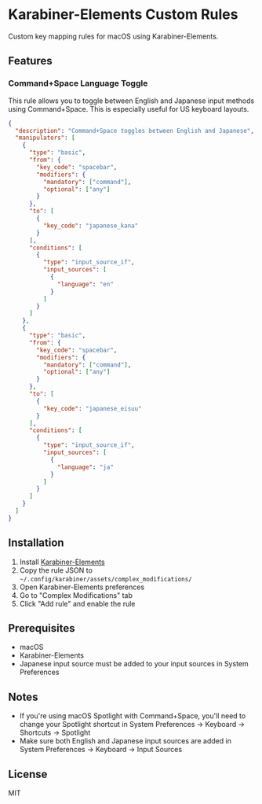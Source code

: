 # Karabiner-Elements Custom Rules

Custom key mapping rules for macOS using Karabiner-Elements.

## Features

### Command+Space Language Toggle

This rule allows you to toggle between English and Japanese input methods using Command+Space. This is especially useful for US keyboard layouts.

```json
{
  "description": "Command+Space toggles between English and Japanese",
  "manipulators": [
    {
      "type": "basic",
      "from": {
        "key_code": "spacebar",
        "modifiers": {
          "mandatory": ["command"],
          "optional": ["any"]
        }
      },
      "to": [
        {
          "key_code": "japanese_kana"
        }
      ],
      "conditions": [
        {
          "type": "input_source_if",
          "input_sources": [
            {
              "language": "en"
            }
          ]
        }
      ]
    },
    {
      "type": "basic",
      "from": {
        "key_code": "spacebar",
        "modifiers": {
          "mandatory": ["command"],
          "optional": ["any"]
        }
      },
      "to": [
        {
          "key_code": "japanese_eisuu"
        }
      ],
      "conditions": [
        {
          "type": "input_source_if",
          "input_sources": [
            {
              "language": "ja"
            }
          ]
        }
      ]
    }
  ]
}
```

## Installation

1. Install [Karabiner-Elements](https://karabiner-elements.pqrs.org/)
2. Copy the rule JSON to `~/.config/karabiner/assets/complex_modifications/`
3. Open Karabiner-Elements preferences
4. Go to "Complex Modifications" tab
5. Click "Add rule" and enable the rule

## Prerequisites

- macOS
- Karabiner-Elements
- Japanese input source must be added to your input sources in System Preferences

## Notes

- If you're using macOS Spotlight with Command+Space, you'll need to change your Spotlight shortcut in System Preferences → Keyboard → Shortcuts → Spotlight
- Make sure both English and Japanese input sources are added in System Preferences → Keyboard → Input Sources

## License

MIT
